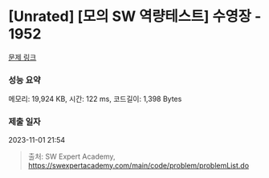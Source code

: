 # [Unrated] [모의 SW 역량테스트] 수영장 - 1952 

[문제 링크](https://swexpertacademy.com/main/code/problem/problemDetail.do?contestProbId=AV5PpFQaAQMDFAUq) 

### 성능 요약

메모리: 19,924 KB, 시간: 122 ms, 코드길이: 1,398 Bytes

### 제출 일자

2023-11-01 21:54



> 출처: SW Expert Academy, https://swexpertacademy.com/main/code/problem/problemList.do